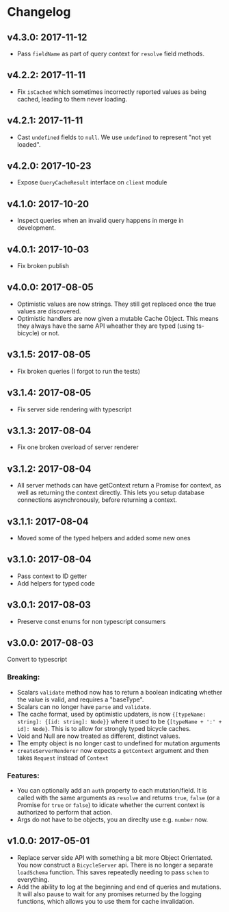 # Changelog

## v4.3.0: 2017-11-12

 - Pass `fieldName` as part of query context for `resolve` field methods.


## v4.2.2: 2017-11-11

 - Fix `isCached` which sometimes incorrectly reported values as being cached, leading to them never loading.

## v4.2.1: 2017-11-11

 - Cast `undefined` fields to `null`. We use `undefined` to represent "not yet loaded".

## v4.2.0: 2017-10-23

 - Expose `QueryCacheResult` interface on `client` module

## v4.1.0: 2017-10-20

 - Inspect queries when an invalid query happens in merge in development.

## v4.0.1: 2017-10-03

 - Fix broken publish

## v4.0.0: 2017-08-05

 - Optimistic values are now strings. They still get replaced once the true values are discovered.
 - Optimistic handlers are now given a mutable Cache Object. This means they always have the same API wheather they are typed (using ts-bicycle) or not.

## v3.1.5: 2017-08-05

 - Fix broken queries (I forgot to run the tests)

## v3.1.4: 2017-08-05

 - Fix server side rendering with typescript

## v3.1.3: 2017-08-04

 - Fix one broken overload of server renderer

## v3.1.2: 2017-08-04

 - All server methods can have getContext return a Promise for context, as well as returning the context directly.  This lets you setup database connections asynchronously, before returning a context.

## v3.1.1: 2017-08-04

 - Moved some of the typed helpers and added some new ones

## v3.1.0: 2017-08-04

 - Pass context to ID getter
 - Add helpers for typed code

## v3.0.1: 2017-08-03

 - Preserve const enums for non typescript consumers

## v3.0.0: 2017-08-03

Convert to typescript

### Breaking:

 - Scalars `validate` method now has to return a boolean indicating whether the value is valid, and requires a "baseType".
 - Scalars can no longer have `parse` and `validate`.
 - The cache format, used by optimistic updaters, is now `{[typeName: string]: {[id: string]: Node}}` where it used to be `{[typeName + ':' + id]: Node}`. This is to allow for strongly typed bicycle caches.
 - Void and Null are now treated as different, distinct values.
 - The empty object is no longer cast to undefined for mutation arguments
 - `createServerRenderer` now expects a `getContext` argument and then takes `Request` instead of `Context`

 ### Features:

 - You can optionally add an `auth` property to each mutation/field. It is called with the same arguments as `resolve` and returns `true`, `false` (or a Promise for `true` or `false`) to idicate whether the current context is authorized to perform that action.
 - Args do not have to be objects, you an direclty use e.g. `number` now.

## v1.0.0: 2017-05-01

 - Replace server side API with something a bit more Object Orientated. You now construct a `BicycleServer` api.  There is no longer a separate `loadSchema` function.  This saves repeatedly needing to pass `schem` to everything.
 - Add the ability to log at the beginning and end of queries and mutations. It will also pause to wait for any promises returned by the logging functions, which allows you to use them for cache invalidation.
